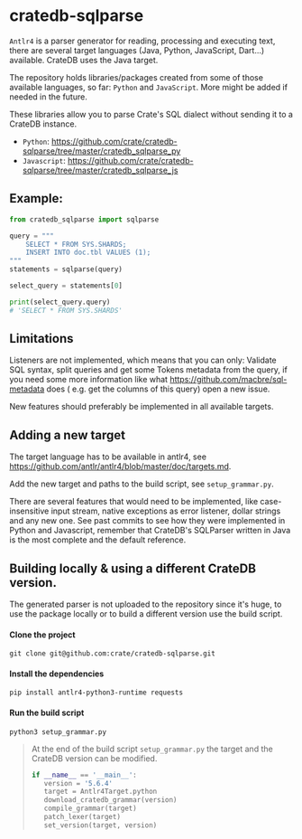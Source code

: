 # cratedb-sqlparse

`Antlr4` is a parser generator for reading, processing and executing text, there are several
target languages (Java, Python, JavaScript, Dart...) available. CrateDB uses the Java target.

The repository holds libraries/packages created from some of those available languages, so
far: `Python` and `JavaScript`.
More might be added if needed in the future.

These libraries allow you to parse Crate's SQL dialect without sending it to a CrateDB instance.

- `Python`: https://github.com/crate/cratedb-sqlparse/tree/master/cratedb_sqlparse_py
- `Javascript`: https://github.com/crate/cratedb-sqlparse/tree/master/cratedb_sqlparse_js

## Example:

```python
from cratedb_sqlparse import sqlparse

query = """
    SELECT * FROM SYS.SHARDS;
    INSERT INTO doc.tbl VALUES (1);
"""
statements = sqlparse(query)

select_query = statements[0]

print(select_query.query)
# 'SELECT * FROM SYS.SHARDS'
```

## Limitations

Listeners are not implemented, which means that you can only: Validate SQL syntax,
split queries and get some Tokens metadata from
the query, if you need some more information like what https://github.com/macbre/sql-metadata does (
e.g. get the columns of this query) open a new issue.

New features should preferably be implemented in all available targets.

## Adding a new target

The target language has to be available in antlr4,
see https://github.com/antlr/antlr4/blob/master/doc/targets.md.
 
Add the new target and paths to the build script, see `setup_grammar.py`.

There are several features that would need to be implemented, like case-insensitive input stream, native
exceptions as error listener, dollar strings and any new one. See past commits to see how they were
implemented in Python and Javascript, remember that CrateDB's SQLParser written in Java is the most
complete and the default reference.

## Building locally & using a different CrateDB version.

The generated parser is not uploaded to the repository since it's huge, to use the package locally or
to build a different version use the build script.

#### Clone the project
`git clone git@github.com:crate/cratedb-sqlparse.git`

#### Install the dependencies
`pip install antlr4-python3-runtime requests`

#### Run the build script
`python3 setup_grammar.py`


> At the end of the build script `setup_grammar.py` the target and the CrateDB version can be modified.
>
> ```python
> if __name__ == '__main__':
>    version = '5.6.4'
>    target = Antlr4Target.python
>    download_cratedb_grammar(version)
>    compile_grammar(target)
>    patch_lexer(target)
>    set_version(target, version)
>```
